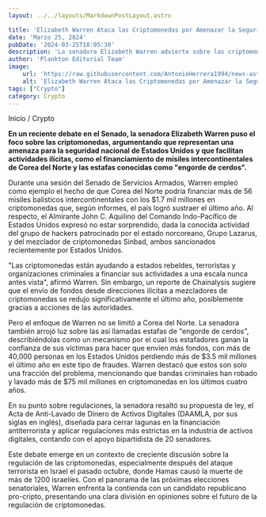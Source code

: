 ```yaml
---
layout: ../../layouts/MarkdownPostLayout.astro

title: 'Elizabeth Warren Ataca las Criptomonedas por Amenazar la Seguridad Nacional'
date: 'Marzo 25, 2024'
pubDate: '2024-03-25T18:05:30'
description: 'La senadora Elizabeth Warren advierte sobre las criptomonedas, argumentando que representan una amenaza para la seguridad nacional de Estados Unidos.'
author: 'Plankton Editorial Team'
image:
    url: 'https://raw.githubusercontent.com/AntonioHerrera1994/news-astro/master/src/assets/crypto/crypto35.webp'
    alt: 'Elizabeth Warren Ataca las Criptomonedas por Amenazar la Seguridad Nacional'
tags: ["Crypto"]
category: Crypto
---
```


<span><a href="/" style="text-decoration:none;color:#0F1416">Inicio</a> / <a href="/crypto" style="text-decoration:none;color:#0F1416">Crypto</a></span>


<p style="font-weight: bold;">En un reciente debate en el Senado, la senadora Elizabeth Warren puso el foco sobre las criptomonedas, argumentando que representan una amenaza para la seguridad nacional de Estados Unidos y que facilitan actividades ilícitas, como el financiamiento de misiles intercontinentales de Corea del Norte y las estafas conocidas como "engorde de cerdos".
</p>

Durante una sesión del Senado de Servicios Armados, Warren empleó como ejemplo el hecho de que Corea del Norte podría financiar más de 56 misiles balísticos intercontinentales con los $1.7 mil millones en criptomonedas que, según informes, el país logró sustraer el último año. Al respecto, el Almirante John C. Aquilino del Comando Indo-Pacífico de Estados Unidos expresó no estar sorprendido, dada la conocida actividad del grupo de hackers patrocinado por el estado norcoreano, Grupo Lazarus, y del mezclador de criptomonedas Sinbad, ambos sancionados recientemente por Estados Unidos.

"Las criptomonedas están ayudando a estados rebeldes, terroristas y organizaciones criminales a financiar sus actividades a una escala nunca antes vista", afirmó Warren. Sin embargo, un reporte de Chainalysis sugiere que el envío de fondos desde direcciones ilícitas a mezcladores de criptomonedas se redujo significativamente el último año, posiblemente gracias a acciones de las autoridades.

Pero el enfoque de Warren no se limitó a Corea del Norte. La senadora también arrojó luz sobre las así llamadas estafas de "engorde de cerdos", describiéndolas como un mecanismo por el cual los estafadores ganan la confianza de sus víctimas para hacer que envíen más fondos, con más de 40,000 personas en los Estados Unidos perdiendo más de $3.5 mil millones el último año en este tipo de fraudes. Warren destacó que estos son solo una fracción del problema, mencionando que bandas criminales han robado y lavado más de $75 mil millones en criptomonedas en los últimos cuatro años.

En su punto sobre regulaciones, la senadora resaltó su propuesta de ley, el Acta de Anti-Lavado de Dinero de Activos Digitales (DAAMLA, por sus siglas en inglés), diseñada para cerrar lagunas en la financiación antiterrorista y aplicar regulaciones más estrictas en la industria de activos digitales, contando con el apoyo bipartidista de 20 senadores.

Este debate emerge en un contexto de creciente discusión sobre la regulación de las criptomonedas, especialmente después del ataque terrorista en Israel el pasado octubre, donde Hamas causó la muerte de más de 1200 israelíes. Con el panorama de las próximas elecciones senatoriales, Warren enfrenta la contienda con un candidato republicano pro-cripto, presentando una clara división en opiniones sobre el futuro de la regulación de criptomonedas.

